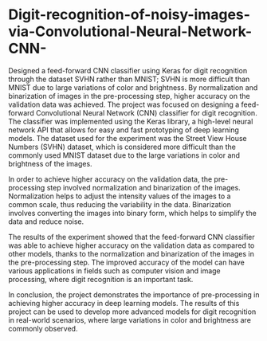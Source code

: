 # Digit-recognition-of-noisy-images-via-Convolutional-Neural-Network-CNN-
Designed a feed-forward CNN classifier using Keras for digit recognition through the dataset SVHN rather than MNIST; SVHN is more difficult than MNIST due to large variations of color and brightness. By normalization and binarization of images in the pre-processing step, higher accuracy on the validation data was achieved.
The project was focused on designing a feed-forward Convolutional Neural Network (CNN) classifier for digit recognition. The classifier was implemented using the Keras library, a high-level neural network API that allows for easy and fast prototyping of deep learning models. The dataset used for the experiment was the Street View House Numbers (SVHN) dataset, which is considered more difficult than the commonly used MNIST dataset due to the large variations in color and brightness of the images.

In order to achieve higher accuracy on the validation data, the pre-processing step involved normalization and binarization of the images. Normalization helps to adjust the intensity values of the images to a common scale, thus reducing the variability in the data. Binarization involves converting the images into binary form, which helps to simplify the data and reduce noise.

The results of the experiment showed that the feed-forward CNN classifier was able to achieve higher accuracy on the validation data as compared to other models, thanks to the normalization and binarization of the images in the pre-processing step. The improved accuracy of the model can have various applications in fields such as computer vision and image processing, where digit recognition is an important task.

In conclusion, the project demonstrates the importance of pre-processing in achieving higher accuracy in deep learning models. The results of this project can be used to develop more advanced models for digit recognition in real-world scenarios, where large variations in color and brightness are commonly observed.

